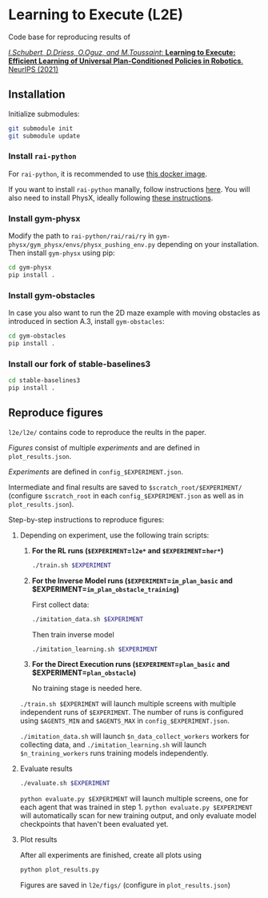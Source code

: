 # Learning to Execute (L2E)

Code base for reproducing results of

[_I.Schubert, D.Driess, O.Oguz, and
M.Toussaint_: **Learning to Execute: Efficient Learning of Universal Plan-Conditioned Policies in Robotics**. NeurIPS (2021)](https://openreview.net/pdf?id=lEkPb2Rhm7)

## Installation
Initialize submodules:
```bash
git submodule init
git submodule update
```

### Install `rai-python`
For `rai-python`, it is recommended to use [this docker image](https://github.com/ischubert/rai-python/packages/).

If you want to install `rai-python` manally, follow instructions [here](https://github.com/MarcToussaint/rai-python).
You will also need to install PhysX, ideally following [these instructions](https://github.com/MarcToussaint/rai-maintenance/blob/master/help/localSourceInstalls.md#PhysX).

### Install gym-physx
Modify the path to `rai-python/rai/rai/ry` in `gym-physx/gym_physx/envs/physx_pushing_env.py` depending on your installation.
Then install `gym-physx` using pip:
```bash
cd gym-physx
pip install .
```

### Install gym-obstacles
In case you also want to run the 2D maze example with moving obstacles as introduced in section A.3, install `gym-obstacles`:
```bash
cd gym-obstacles
pip install .
```

### Install our fork of stable-baselines3
```bash
cd stable-baselines3
pip install .
```

## Reproduce figures
`l2e/l2e/` contains code to reproduce the reults in the paper.

_Figures_ consist of multiple _experiments_ and are defined in `plot_results.json`.

_Experiments_ are defined in `config_$EXPERIMENT.json`.

Intermediate and final results are saved to `$scratch_root/$EXPERIMENT/` (configure `$scratch_root` in each `config_$EXPERIMENT.json` as well as in `plot_results.json`).


Step-by-step instructions to reproduce figures:

1. Depending on experiment, use the following train scripts:

   1. **For the RL runs (`$EXPERIMENT`=`l2e*` and `$EXPERIMENT`=`her*`)**
      ```bash
      ./train.sh $EXPERIMENT
      ```

   2. **For the Inverse Model runs (`$EXPERIMENT`=`im_plan_basic` and $EXPERIMENT=`im_plan_obstacle_training`)**

      First collect data:
      ```bash
      ./imitation_data.sh $EXPERIMENT
      ```
      Then train inverse model
      ```bash
      ./imitation_learning.sh $EXPERIMENT
      ```

   3. **For the Direct Execution runs (`$EXPERIMENT`=`plan_basic` and $EXPERIMENT=`plan_obstacle`)**
   
      No training stage is needed here.
 
   `./train.sh $EXPERIMENT` will launch multiple screens with multiple independent runs of `$EXPERIMENT`. The number of runs is configured using `$AGENTS_MIN` and `$AGENTS_MAX` in `config_$EXPERIMENT.json`.

   `./imitation_data.sh` will launch `$n_data_collect_workers` workers for collecting data, and `./imitation_learning.sh` will launch `$n_training_workers` runs training models independently.

2. Evaluate results 
   ```bash
   ./evaluate.sh $EXPERIMENT
   ```
   `python evaluate.py $EXPERIMENT` will launch multiple screens, one for each agent that was trained in step 1. `python evaluate.py $EXPERIMENT` will automatically scan for new training output, and only evaluate model checkpoints that haven't been evaluated yet.

3. Plot results
   
   After all experiments are finished, create all plots using
   ```bash
   python plot_results.py
   ```
   Figures are saved in `l2e/figs/` (configure in `plot_results.json`)
